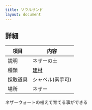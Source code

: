 ```yaml
---
title: ソウルサンド
layout: document
---
```

## 詳細

|項目|内容|
|---|---|
|説明|ネザーの土|
|種類|[建材](建材)|
|採取道具|シャベル(素手可)|
|場所|ネザー|

ネザーウォートの植えて育てる事ができる

